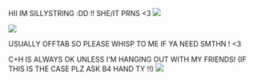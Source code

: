 HII IM SILLYSTRING :DD !! SHE/IT PRNS <3 ![](https://64.media.tumblr.com/66f0157f1b65aefbc57865feb3674fcc/92f4d94046a6403e-5b/s75x75_c1/e07421bc342e409a2facc95e48746a60ec801a21.gifv)

![](https://64.media.tumblr.com/d3f242be6eeaad684f5549b8249d098e/aa838cedf8f4d354-af/s250x400/c49b009ae67d0b3dbef29554450e4ef0f630f7b2.gifv)

USUALLY OFFTAB SO PLEASE WHISP TO ME IF YA NEED SMTHN ! <3

C+H IS ALWAYS OK UNLESS I'M HANGING OUT WITH MY FRIENDS! (IF THIS IS THE CASE PLZ ASK B4 HAND TY !!) ![](https://64.media.tumblr.com/e7e7707fd279c346d0f84e617b69c089/af50dc9a96827644-21/s75x75_c1/c2601e0ab58af8005c7b10a01a97db41e2810696.gifv)
